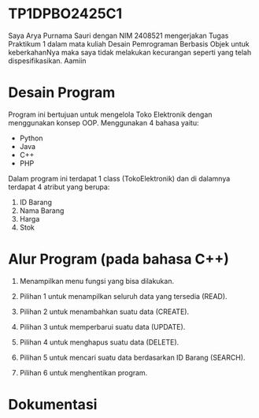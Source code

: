 # TP1DPBO2425C1
Saya Arya Purnama Sauri dengan NIM 2408521 mengerjakan Tugas Praktikum 1 dalam mata kuliah Desain Pemrograman Berbasis Objek untuk keberkahanNya maka saya tidak melakukan kecurangan seperti yang telah dispesifikasikan. Aamiin

# Desain Program
Program ini bertujuan untuk mengelola Toko Elektronik dengan menggunakan konsep OOP. Menggunakan 4 bahasa yaitu:
* Python
* Java
* C++
* PHP

Dalam program ini terdapat 1 class (TokoElektronik) dan di dalamnya terdapat 4 atribut yang berupa:
1. ID Barang
2. Nama Barang
3. Harga
4. Stok

# Alur Program (pada bahasa C++)
1. Menampilkan menu fungsi yang bisa dilakukan.

2. Pilihan 1 untuk menampilkan seluruh data yang tersedia (READ).

3. Pilihan 2 untuk menambahkan suatu data (CREATE).

4. Pilihan 3 untuk memperbarui suatu data (UPDATE).

5. Pilihan 4 untuk menghapus suatu data (DELETE).

6. Pilihan 5 untuk mencari suatu data berdasarkan ID Barang (SEARCH).

7. Pilihan 6 untuk menghentikan program.

# Dokumentasi